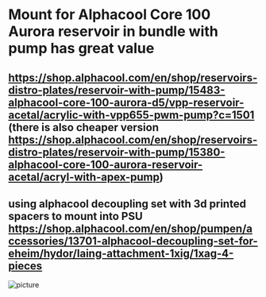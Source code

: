 # Mount for Alphacool Core 100 Aurora reservoir in bundle with pump has great value 

## https://shop.alphacool.com/en/shop/reservoirs-distro-plates/reservoir-with-pump/15483-alphacool-core-100-aurora-d5/vpp-reservoir-acetal/acrylic-with-vpp655-pwm-pump?c=1501 (there is also cheaper version https://shop.alphacool.com/en/shop/reservoirs-distro-plates/reservoir-with-pump/15380-alphacool-core-100-aurora-reservoir-acetal/acryl-with-apex-pump)

## using alphacool decoupling set with 3d printed spacers to mount into PSU https://shop.alphacool.com/en/shop/pumpen/accessories/13701-alphacool-decoupling-set-for-eheim/hydor/laing-attachment-1xig/1xag-4-pieces


![picture](https://github.com/lukascechovic/watercooling/blob/main/pictures/pump_mount_detail.jpg)


